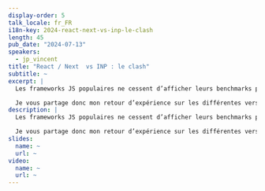 ```yaml
---
display-order: 5
talk_locale: fr_FR
i18n-key: 2024-react-next-vs-inp-le-clash
length: 45
pub_date: "2024-07-13"
speakers:
  - jp_vincent
title: "React / Next  vs INP : le clash"
subtitle: ~
excerpt: |
  Les frameworks JS populaires ne cessent d’afficher leurs benchmarks pour nous prouver qu’ils sont rapides, voire meilleurs que le DOM natif ! Mais l’arrivée de l’INP ainsi que mes 5 dernières années à accélérer ces stacks chez mes clients démontrent que sur des sites normaux, c’est à dire avec plusieurs centaines d’instance de composants par page, il faut une sacré dose d’outillage, d’expertise et même de malice pour ne pas tuer le ressenti utilisateur.

  Je vous partage donc mon retour d’expérience sur les différentes versions de Next / React, un peu de Vue / Nuxt et même sur Svelte ou les web components, les astuces qui vont bien et ma méthodologie pour faire en sorte que ça dure.
description: |
  Les frameworks JS populaires ne cessent d’afficher leurs benchmarks pour nous prouver qu’ils sont rapides, voire meilleurs que le DOM natif ! Mais l’arrivée de l’INP ainsi que mes 5 dernières années à accélérer ces stacks chez mes clients démontrent que sur des sites normaux, c’est à dire avec plusieurs centaines d’instance de composants par page, il faut une sacré dose d’outillage, d’expertise et même de malice pour ne pas tuer le ressenti utilisateur.

  Je vous partage donc mon retour d’expérience sur les différentes versions de Next / React, un peu de Vue / Nuxt et même sur Svelte ou les web components, les astuces qui vont bien et ma méthodologie pour faire en sorte que ça dure.
slides:
  name: ~
  url: ~
video:
  name: ~
  url: ~
---
```

